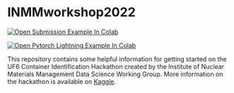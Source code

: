 # INMMworkshop2022

[![Open Submission Example In Colab](https://colab.research.google.com/assets/colab-badge.svg)](https://colab.research.google.com/github/nshoman/INMMworkshop2022/blob/main/submission-example-pytorch.ipynb)

[![Open Pytorch Lightning Example In Colab](https://colab.research.google.com/assets/colab-badge.svg)](https://colab.research.google.com/github/nshoman/INMMworkshop2022/blob/main/pytorch-lightning-example-template.ipynb)

This repository contains some helpful information for getting started on the UF6 Container Identification Hackathon created by the Institute of Nuclear Materials Management Data Science Working Group. More information on the hackathon is available on [Kaggle](https://www.kaggle.com/competitions/containerid).
